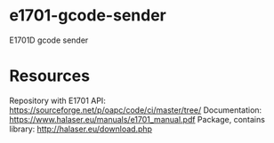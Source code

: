 # e1701-gcode-sender
E1701D gcode sender

# Resources
Repository with E1701 API: https://sourceforge.net/p/oapc/code/ci/master/tree/
Documentation: https://www.halaser.eu/manuals/e1701_manual.pdf
Package, contains library: http://halaser.eu/download.php
